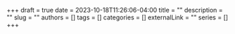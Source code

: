 +++ 
draft = true
date = 2023-10-18T11:26:06-04:00
title = ""
description = ""
slug = ""
authors = []
tags = []
categories = []
externalLink = ""
series = []
+++
